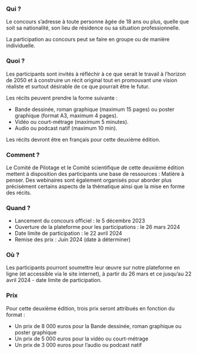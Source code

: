 ### Qui ? 

Le concours s’adresse à toute personne âgée de 18 ans ou plus, quelle que soit sa nationalité, son lieu de résidence ou sa situation professionnelle. 

La participation au concours peut se faire en groupe ou de manière individuelle. 



### Quoi ? 

Les participants sont invités à réfléchir à ce que serait le travail à l’horizon de 2050 et à construire un récit original tout en promouvant une vision réaliste et surtout désirable de ce que pourrait être le futur. 

Les récits peuvent prendre la forme suivante : 

* Bande dessinée, roman graphique (maximum 15 pages) ou poster graphique (format A3, maximum 4 pages).
* Vidéo ou court-métrage (maximum 5 minutes).
* Audio ou podcast natif (maximum 10 min). 

Les récits devront être en français pour cette deuxième édition. 



### Comment ? 

Le Comité de Pilotage et le Comité scientifique de cette deuxième édition mettent à disposition des participants une base de ressources : Matière à penser. Des webinaires sont également organisés pour aborder plus précisément certains aspects de la thématique ainsi que la mise en forme des récits. 



### Quand ? 

* Lancement du concours officiel : le 5 décembre 2023
* Ouverture de la plateforme pour les participations : le 26 mars 2024
* Date limite de participation : le 22 avril 2024
* Remise des prix : Juin 2024 (date à déterminer)



### Où ? 

Les participants pourront soumettre leur œuvre sur notre plateforme en ligne (et accessible via le site internet), à partir du 26 mars et ce jusqu’au 22 avril 2024 - date limite de participation. 



### Prix 

Pour cette deuxième édition, trois prix seront attribués en fonction du format : 

* Un prix de 8 000 euros pour la Bande dessinée, roman graphique ou poster graphique
* Un prix de 5 000 euros pour la vidéo ou court-métrage
* Un prix de 3 000 euros pour l’audio ou podcast natif